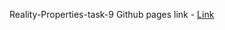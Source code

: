 Reality-Properties-task-9
Github pages link - [Link]([url](https://narenweb.github.io/autocrypo-task-8/))
